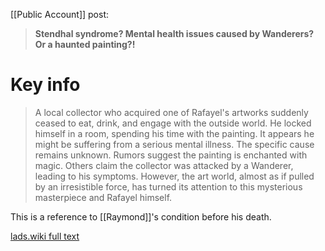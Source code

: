 [[Public Account]] post:
> **Stendhal syndrome? Mental health issues caused by Wanderers? Or a haunted painting?!**


# Key info
> A local collector who acquired one of Rafayel's artworks suddenly ceased to eat, drink, and engage with the outside world. He locked himself in a room, spending his time with the painting. It appears he might be suffering from a serious mental illness. The specific cause remains unknown. Rumors suggest the painting is enchanted with magic. Others claim the collector was attacked by a Wanderer, leading to his symptoms. However, the art world, almost as if pulled by an irresistible force, has turned its attention to this mysterious masterpiece and Rafayel himself.

This is a reference to [[Raymond]]'s condition before his death.

[lads.wiki full text](https://lads.wiki/wiki/Haunted_Painting_(Article))